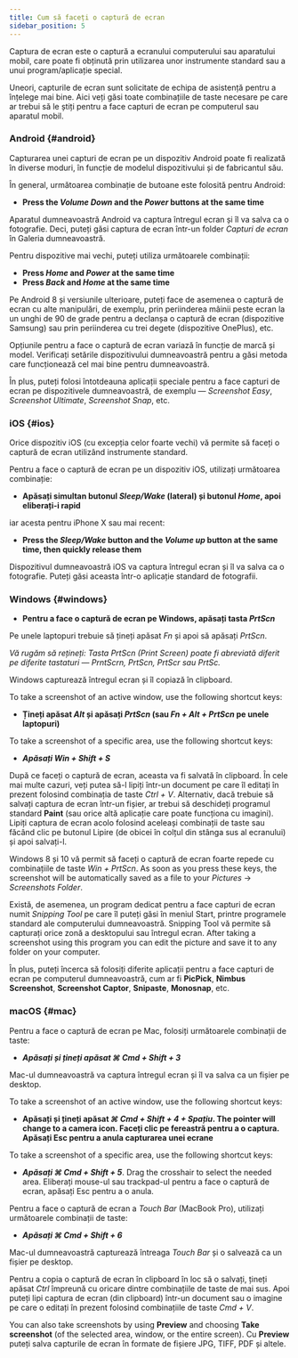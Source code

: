 ```yaml
---
title: Cum să faceți o captură de ecran
sidebar_position: 5
---
```


Captura de ecran este o captură a ecranului computerului sau aparatului mobil, care poate fi obținută prin utilizarea unor instrumente standard sau a unui program/aplicație special.

Uneori, capturile de ecran sunt solicitate de echipa de asistență pentru a înțelege mai bine. Aici veți găsi toate combinațiile de taste necesare pe care ar trebui să le știți pentru a face capturi de ecran pe computerul sau aparatul mobil.

### Android {#android}

Capturarea unei capturi de ecran pe un dispozitiv Android poate fi realizată în diverse moduri, în funcție de modelul dispozitivului și de fabricantul său.

În general, următoarea combinație de butoane este folosită pentru Android:

- **Press the *Volume Down* and the *Power* buttons at the same time**

Aparatul dumneavoastră Android va captura întregul ecran și îl va salva ca o fotografie. Deci, puteți găsi captura de ecran într-un folder *Capturi de ecran* în Galeria dumneavoastră.

Pentru dispozitive mai vechi, puteți utiliza următoarele combinații:

- **Press *Home* and *Power* at the same time**
- **Press *Back* and *Home* at the same time**

Pe Android 8 și versiunile ulterioare, puteți face de asemenea o captură de ecran cu alte manipulări, de exemplu, prin periinderea mâinii peste ecran la un unghi de 90 de grade pentru a declanșa o captură de ecran (dispozitive Samsung) sau prin periinderea cu trei degete (dispozitive OnePlus), etc.

Opțiunile pentru a face o captură de ecran variază în funcție de marcă și model. Verificați setările dispozitivului dumneavoastră pentru a găsi metoda care funcționează cel mai bine pentru dumneavoastră.

În plus, puteți folosi întotdeauna aplicații speciale pentru a face capturi de ecran pe dispozitivele dumneavoastră, de exemplu — *Screenshot Easy*, *Screenshot Ultimate*, *Screenshot Snap*, etc.

### iOS {#ios}

Orice dispozitiv iOS (cu excepția celor foarte vechi) vă permite să faceți o captură de ecran utilizând instrumente standard.

Pentru a face o captură de ecran pe un dispozitiv iOS, utilizați următoarea combinație:

- **Apăsați simultan butonul *Sleep/Wake* (lateral) și butonul *Home*, apoi eliberați-i rapid**

iar acesta pentru iPhone X sau mai recent:

- **Press the *Sleep/Wake* button and the *Volume up* button at the same time, then quickly release them**

Dispozitivul dumneavoastră iOS va captura întregul ecran și îl va salva ca o fotografie. Puteți găsi aceasta într-o aplicație standard de fotografii.

### Windows {#windows}

- **Pentru a face o captură de ecran pe Windows, apăsați tasta *PrtScn***

Pe unele laptopuri trebuie să țineți apăsat *Fn* și apoi să apăsați *PrtScn*.

*Vă rugăm să rețineți: Tasta PrtScn (Print Screen) poate fi abreviată diferit pe diferite tastaturi — PrntScrn, PrtScn, PrtScr sau PrtSc.*

Windows capturează întregul ecran și îl copiază în clipboard.

To take a screenshot of an active window, use the following shortcut keys:

- **Țineți apăsat *Alt* și apăsați *PrtScn* (sau *Fn + Alt + PrtScn* pe unele laptopuri)**

To take a screenshot of a specific area, use the following shortcut keys:

- ***Apăsați ***Win + Shift + S******

După ce faceți o captură de ecran, aceasta va fi salvată în clipboard. În cele mai multe cazuri, veți putea să-l lipiți într-un document pe care îl editați în prezent folosind combinația de taste *Ctrl + V*. Alternativ, dacă trebuie să salvați captura de ecran într-un fișier, ar trebui să deschideți programul standard **Paint** (sau orice altă aplicație care poate funcționa cu imagini). Lipiți captura de ecran acolo folosind aceleași combinații de taste sau făcând clic pe butonul Lipire (de obicei în colțul din stânga sus al ecranului) și apoi salvați-l.

Windows 8 și 10 vă permit să faceți o captură de ecran foarte repede cu combinațiile de taste *Win + PrtScn*. As soon as you press these keys, the screenshot will be automatically saved as a file to your *Pictures* → *Screenshots Folder*.

Există, de asemenea, un program dedicat pentru a face capturi de ecran numit *Snipping Tool* pe care îl puteți găsi în meniul Start, printre programele standard ale computerului dumneavoastră. Snipping Tool vă permite să capturați orice zonă a desktopului sau întregul ecran. After taking a screenshot using this program you can edit the picture and save it to any folder on your computer.

În plus, puteți încerca să folosiți diferite aplicații pentru a face capturi de ecran pe computerul dumneavoastră, cum ar fi **PicPick**, **Nimbus Screenshot**, **Screenshot Captor**, **Snipaste**, **Monosnap**, etc.

### macOS {#mac}

Pentru a face o captură de ecran pe Mac, folosiți următoarele combinații de taste:

- ***Apăsați și țineți apăsat ***⌘ Cmd + Shift + 3******

Mac-ul dumneavoastră va captura întregul ecran și îl va salva ca un fișier pe desktop.

To take a screenshot of an active window, use the following shortcut keys:

- **Apăsați și țineți apăsat *⌘ Cmd + Shift + 4 + Spațiu*. The pointer will change to a camera icon. Faceți clic pe fereastră pentru a o captura. Apăsați Esc pentru a anula capturarea unei ecrane**

To take a screenshot of a specific area, use the following shortcut keys:

- ***Apăsați ***⌘ Cmd + Shift + 5******. Drag the crosshair to select the needed area. Eliberați mouse-ul sau trackpad-ul pentru a face o captură de ecran, apăsați Esc pentru a o anula.

Pentru a face o captură de ecran a *Touch Bar* (MacBook Pro), utilizați următoarele combinații de taste:

- ***Apăsați ***⌘ Cmd + Shift + 6******

Mac-ul dumneavoastră capturează întreaga *Touch Bar* și o salvează ca un fișier pe desktop.

Pentru a copia o captură de ecran în clipboard în loc să o salvați, țineți apăsat *Ctrl* împreună cu oricare dintre combinațiile de taste de mai sus. Apoi puteți lipi captura de ecran (din clipboard) într-un document sau o imagine pe care o editați în prezent folosind combinațiile de taste *Cmd + V*.

You can also take screenshots by using **Preview** and choosing **Take screenshot** (of the selected area, window, or the entire screen). Cu **Preview** puteți salva capturile de ecran în formate de fișiere JPG, TIFF, PDF și altele.
